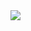 <a href="https://github.com/anuraghazra/github-readme-stats">
  <img align="left" src="https://github-readme-stats.vercel.app/api?username=sk409&count_private=true&show_icons=true" />
</a>
